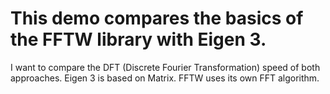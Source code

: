 # This demo compares the basics of the FFTW library with Eigen 3.
I want to compare the DFT (Discrete Fourier Transformation) speed of both approaches. Eigen 3 is based on Matrix. FFTW uses its own FFT algorithm.
